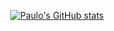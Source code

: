 <div align="center">
 
<!-- Created and designed by [Jovan](https://github.com/jxmked) -->
[![Paulo's GitHub stats](https://gh-stats-card.cyclic.app/api/geekcrasher)](https://github.com/geekcrasher)

</div>




